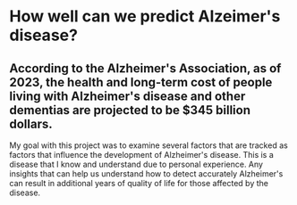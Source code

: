 # How well can we predict Alzeimer's disease?

## According to the Alzheimer's Association, as of 2023, the health and long-term cost of people living with Alzheimer's disease and other dementias are projected to be $345 billion dollars. 

My goal with this project was to examine several factors that are tracked as factors that influence the development of Alzheimer's disease. This is a disease that I know and understand due to personal experience. Any insights that can help us understand how to detect accurately Alzheimer's can result in additional years of quality of life for those affected by the disease. 

